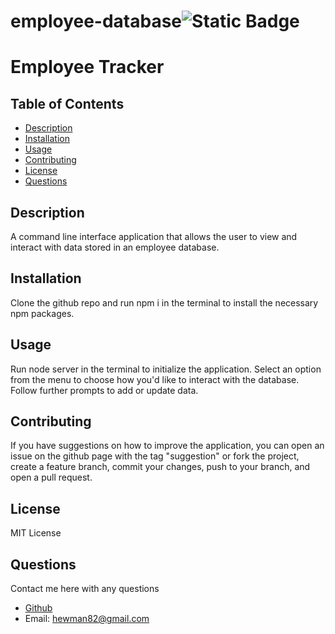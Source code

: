 # employee-database![Static Badge](https://img.shields.io/badge/LICENSE-MIT_License-purple)

  # Employee Tracker

  ## Table of Contents

  - [Description](#description)
  - [Installation](#installation)
  - [Usage](#usage)
  - [Contributing](#contributing)
  - [License](#license)
  - [Questions](#questions)

  ## Description

  A command line interface application that allows the user to view and interact with data stored in an employee database.

  ## Installation

  Clone the github repo and run npm i in the terminal to install the necessary npm packages.

  ## Usage
  
  Run node server in the terminal to initialize the application. Select an option from the menu to choose how you'd like to interact with the database. Follow further prompts to add or update data.
  
  ## Contributing
  
  If you have suggestions on how to improve the application, you can open an issue on the github page with the tag "suggestion" or fork the project, create a feature branch, commit your changes, push to your branch, and open a pull request.
  
  ## License 
  MIT License
  
  ## Questions
  
  Contact me here with any questions
  - [Github](https://github.com/hewman82)
  - Email: hewman82@gmail.com
